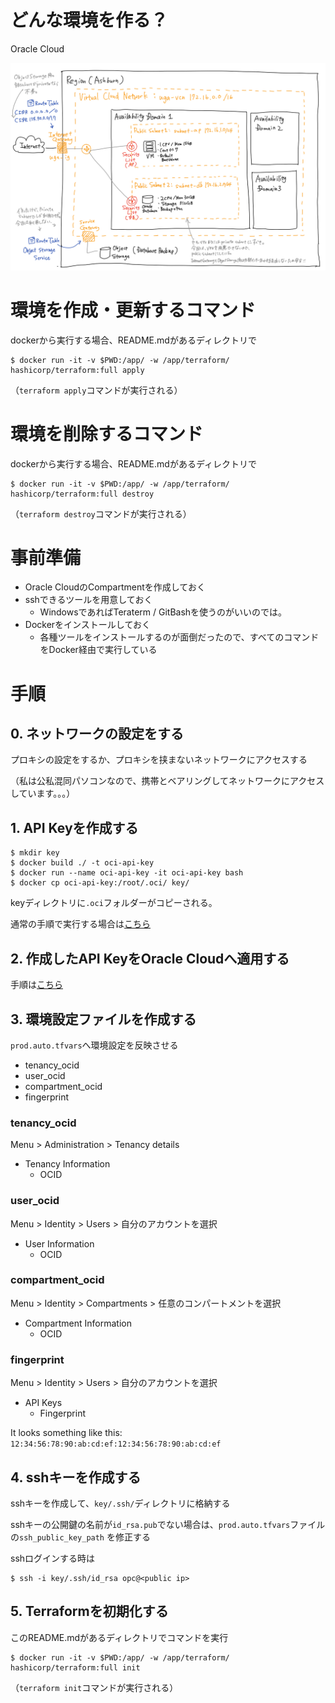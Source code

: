 # どんな環境を作る？

Oracle Cloud

![](document/image/architecture.png)

# 環境を作成・更新するコマンド

dockerから実行する場合、README.mdがあるディレクトリで

```
$ docker run -it -v $PWD:/app/ -w /app/terraform/ hashicorp/terraform:full apply
```

（`terraform apply`コマンドが実行される）

# 環境を削除するコマンド

dockerから実行する場合、README.mdがあるディレクトリで

```
$ docker run -it -v $PWD:/app/ -w /app/terraform/ hashicorp/terraform:full destroy
```

（`terraform destroy`コマンドが実行される）

# 事前準備

- Oracle CloudのCompartmentを作成しておく
- sshできるツールを用意しておく
  - WindowsであればTeraterm / GitBashを使うのがいいのでは。
- Dockerをインストールしておく
  - 各種ツールをインストールするのが面倒だったので、すべてのコマンドをDocker経由で実行している

# 手順

## 0. ネットワークの設定をする

プロキシの設定をするか、プロキシを挟まないネットワークにアクセスする

（私は公私混同パソコンなので、携帯とベアリングしてネットワークにアクセスしています。。。）

## 1. API Keyを作成する

```
$ mkdir key
$ docker build ./ -t oci-api-key
$ docker run --name oci-api-key -it oci-api-key bash
$ docker cp oci-api-key:/root/.oci/ key/
```

keyディレクトリに`.oci`フォルダーがコピーされる。

通常の手順で実行する場合は[こちら](https://docs.cloud.oracle.com/iaas/Content/API/Concepts/apisigningkey.htm#two
)

## 2. 作成したAPI KeyをOracle Cloudへ適用する

手順は[こちら](https://docs.cloud.oracle.com/iaas/Content/API/Concepts/apisigningkey.htm#How2)

## 3. 環境設定ファイルを作成する

`prod.auto.tfvars`へ環境設定を反映させる

- tenancy_ocid
- user_ocid
- compartment_ocid
- fingerprint

### tenancy_ocid

Menu > Administration > Tenancy details

- Tenancy Information
  - OCID

### user_ocid

Menu > Identity > Users > 自分のアカウントを選択

- User Information
  - OCID

### compartment_ocid

Menu > Identity > Compartments > 任意のコンパートメントを選択

- Compartment Information
  - OCID

### fingerprint

Menu > Identity > Users > 自分のアカウントを選択

- API Keys
  - Fingerprint

It looks something like this: `12:34:56:78:90:ab:cd:ef:12:34:56:78:90:ab:cd:ef`

## 4. sshキーを作成する

sshキーを作成して、`key/.ssh/`ディレクトリに格納する

sshキーの公開鍵の名前が`id_rsa.pub`でない場合は、`prod.auto.tfvars`ファイルの`ssh_public_key_path` を修正する

sshログインする時は

```
$ ssh -i key/.ssh/id_rsa opc@<public ip>
```

## 5. Terraformを初期化する

このREADME.mdがあるディレクトリでコマンドを実行

```
$ docker run -it -v $PWD:/app/ -w /app/terraform/ hashicorp/terraform:full init
```

（`terraform init`コマンドが実行される）

